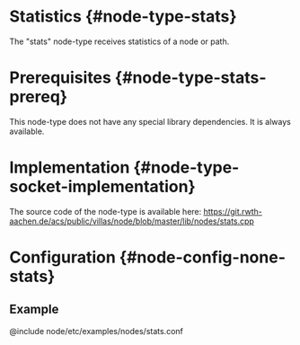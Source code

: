 # Statistics {#node-type-stats}

The "stats" node-type receives statistics of a node or path.

# Prerequisites {#node-type-stats-prereq}

This node-type does not have any special library dependencies. It is always available.

# Implementation {#node-type-socket-implementation}

The source code of the node-type is available here:
https://git.rwth-aachen.de/acs/public/villas/node/blob/master/lib/nodes/stats.cpp

# Configuration {#node-config-none-stats}

## Example

@include node/etc/examples/nodes/stats.conf
